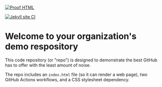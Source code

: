 [![Proof HTML](https://github.com/Dimvy-Clothing-brand/demo-repository/actions/workflows/proof-html.yml/badge.svg?branch=main)](https://github.com/Dimvy-Clothing-brand/demo-repository/actions/workflows/proof-html.yml)

[![Jekyll site CI](https://github.com/Dimvy-Clothing-brand/demo-repository/actions/workflows/jekyll-docker.yml/badge.svg)](https://github.com/Dimvy-Clothing-brand/demo-repository/actions/workflows/jekyll-docker.yml)




# Welcome to your organization's demo respository
This code repository (or "repo") is designed to demonstrate the best GitHub has to offer with the least amount of noise.

The repo includes an `index.html` file (so it can render a web page), two GitHub Actions workflows, and a CSS stylesheet dependency.
